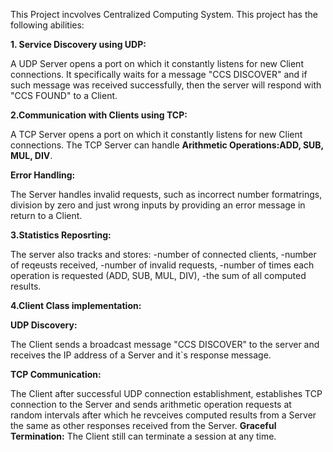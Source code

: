 This Project incvolves Centralized Computing System.
This project has the following abilities:

**1. Service Discovery using UDP:**

A UDP Server opens a port on which it constantly listens for new Client connections. 
It specifically waits for a message "CCS DISCOVER" and if such message was received successfully, then
the server will respond with "CCS FOUND" to a Client.

**2.Communication with Clients using TCP:**

A TCP Server opens a port on which it constantly listens for new Client connections.
The TCP Server can handle **Arithmetic Operations:ADD, SUB, MUL, DIV**.

**Error Handling:**

The Server handles invalid requests, such as incorrect number formatrings, division by zero 
and just wrong inputs by providing an error message in return to a Client.

**3.Statistics Reposrting:**

The server also tracks and stores:
-number of connected clients,
-number of reqeusts received,
-number of invalid requests,
-number of times each operation is requested (ADD, SUB, MUL, DIV), 
-the sum of all computed results.

**4.Client Class implementation:**

**UDP Discovery:**

The Client sends a broadcast message "CCS DISCOVER" to the server and receives 
the IP address of a Server and it`s response message.

**TCP Communication:**

The Client after successful UDP connection establishment, establishes TCP connection to the Server and 
sends arithmetic operation requests at random intervals after which he revceives computed results 
from a Server the same as other responses received from the Server.
**Graceful Termination:**
The Client still can terminate a session at any time.
